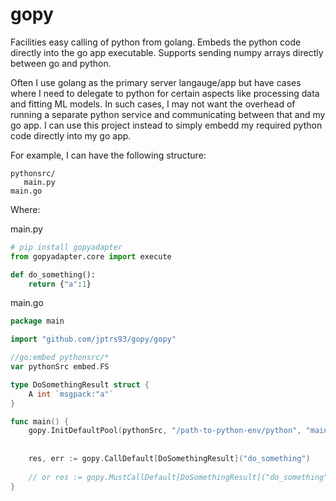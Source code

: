 # gopy

Facilities easy calling of python from golang. Embeds the python code directly into the go app executable. Supports sending numpy arrays directly between go and python.

Often I use golang as the primary server langauge/app but have cases where I need to delegate to python for certain aspects like processing data and fitting ML models. In such cases, I may not want the overhead of running a separate python service and communicating between that and my go app. I can use this project instead to simply embedd my required python code directly into my go app.

For example, I can have the following structure:

```
pythonsrc/
   main.py
main.go
```

Where:

main.py
```python
# pip install gopyadapter
from gopyadapter.core import execute

def do_something():
    return {"a":1}


```


main.go
```go
package main

import "github.com/jptrs93/gopy/gopy"

//go:embed pythonsrc/*
var pythonSrc embed.FS

type DoSomethingResult struct {
	A int `msgpack:"a"`
}

func main() {
	gopy.InitDefaultPool(pythonSrc, "/path-to-python-env/python", "main.py", 1)
	
	
	res, err := gopy.CallDefault[DoSomethingResult]("do_something")
	
	// or res := gopy.MustCallDefault[DoSomethingResult]("do_something")
}
```
